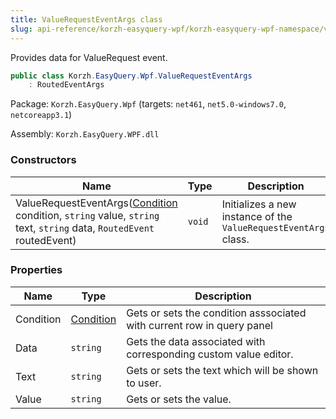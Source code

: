 ```yaml
---
title: ValueRequestEventArgs class
slug: api-reference/korzh-easyquery-wpf/korzh-easyquery-wpf-namespace/valuerequesteventargs-class
---
```

Provides data for ValueRequest event.
```csharp
public class Korzh.EasyQuery.Wpf.ValueRequestEventArgs
    : RoutedEventArgs

```
Package: `Korzh.EasyQuery.Wpf` (targets: `net461`, `net5.0-windows7.0`, `netcoreapp3.1`)

Assembly: `Korzh.EasyQuery.WPF.dll`

### Constructors

| Name | Type | Description | 
| --- | --- | --- | 
| ValueRequestEventArgs([Condition](/api-reference/korzh-easyquery/korzh-easyquery-namespace/condition-class) condition, `string` value, `string` text, `string` data, `RoutedEvent` routedEvent) | `void` | Initializes a new instance of the `ValueRequestEventArgs` class. | 


### Properties

| Name | Type | Description | 
| --- | --- | --- | 
| Condition | [Condition](/api-reference/korzh-easyquery/korzh-easyquery-namespace/condition-class) | Gets or sets the condition asssociated with current row in query panel | 
| Data | `string` | Gets the data associated with corresponding custom value editor. | 
| Text | `string` | Gets or sets the text which will be shown to user. | 
| Value | `string` | Gets or sets the value. |
